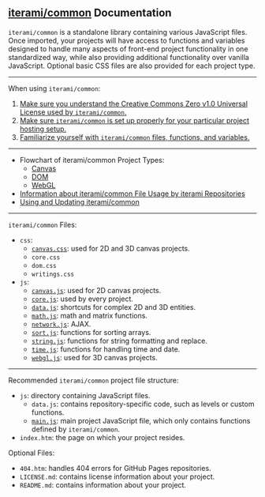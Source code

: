 [iterami/common](https://github.com/iterami/common) Documentation
-----------------------------------------------------------------

`iterami/common` is a standalone library containing various JavaScript files. Once imported, your projects will have access to functions and variables designed to handle many aspects of front-end project functionality in one standardized way, while also providing additional functionality over vanilla JavaScript. Optional basic CSS files are also provided for each project type.

---

When using `iterami/common`:
1. [Make sure you understand the Creative Commons Zero v1.0 Universal License used by `iterami/common`.](https://github.com/iterami/common/blob/gh-pages/LICENSE.md)
2. [Make sure `iterami/common` is set up properly for your particular project hosting setup.](https://github.com/iterami/Documentation.htm/blob/gh-pages/common/guides/fork.md)
3. [Familiarize yourself with `iterami/common` files, functions, and variables.](https://github.com/iterami/Documentation.htm/blob/gh-pages/common/files/README.md)

---

* Flowchart of iterami/common Project Types:
  * [Canvas](https://github.com/iterami/Documentation.htm/blob/gh-pages/common/guides/flowchart-canvas.md)
  * [DOM](https://github.com/iterami/Documentation.htm/blob/gh-pages/common/guides/flowchart-dom.md)
  * [WebGL](https://github.com/iterami/Documentation.htm/blob/gh-pages/common/guides/flowchart-webgl.md)
* [Information about iterami/common File Usage by iterami Repositories](https://github.com/iterami/Documentation.htm/blob/gh-pages/repositories/common.md)
* [Using and Updating iterami/common](https://github.com/iterami/Documentation.htm/blob/gh-pages/common/guides/fork.md)

---

`iterami/common` Files:
* `css`:
  * [`canvas.css`](https://github.com/iterami/Documentation.htm/blob/gh-pages/common/files/canvascss.md): used for 2D and 3D canvas projects.
  * `core.css`
  * `dom.css`
  * `writings.css`
* `js`:
  * [`canvas.js`](https://github.com/iterami/Documentation.htm/blob/gh-pages/common/files/canvasjs.md): used for 2D canvas projects.
  * [`core.js`](https://github.com/iterami/Documentation.htm/blob/gh-pages/common/files/corejs.md): used by every project.
  * [`data.js`](https://github.com/iterami/Documentation.htm/blob/gh-pages/common/files/datajs.md): shortcuts for complex 2D and 3D entities.
  * [`math.js`](https://github.com/iterami/Documentation.htm/blob/gh-pages/common/files/mathjs.md): math and matrix functions.
  * [`network.js`](https://github.com/iterami/Documentation.htm/blob/gh-pages/common/files/networkjs.md): AJAX.
  * [`sort.js`](https://github.com/iterami/Documentation.htm/blob/gh-pages/common/files/sortjs.md): functions for sorting arrays.
  * [`string.js`](https://github.com/iterami/Documentation.htm/blob/gh-pages/common/files/stringjs.md): functions for string formatting and replace.
  * [`time.js`](https://github.com/iterami/Documentation.htm/blob/gh-pages/common/files/timejs.md): functions for handling time and date.
  * [`webgl.js`](https://github.com/iterami/Documentation.htm/blob/gh-pages/common/files/webgljs.md): used for 3D canvas projects.

---

Recommended `iterami/common` project file structure:
* `js`: directory containing JavaScript files.
  * `data.js`: contains repository-specific code, such as levels or custom functions.
  * [`main.js`](https://github.com/iterami/Documentation.htm/blob/gh-pages/common/files/mainjs.md): main project JavaScript file, which only contains functions defined by `iterami/common`.
* `index.htm`: the page on which your project resides.

Optional Files:
* `404.htm`: handles 404 errors for GitHub Pages repositories.
* `LICENSE.md`: contains license information about your project.
* `README.md`: contains information about your project.
